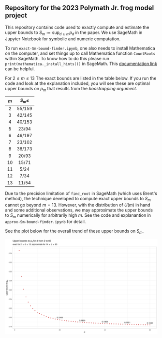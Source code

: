## Repository for the 2023 Polymath Jr. frog model project

This repository contains code used to exactly compute and estimate the upper bounds to $S_m \coloneqq \sup_{d \geq m} p_d$ in the paper. We use SageMath in Jupyter Notebook for symbolic and numeric computation.

To run `exact-Sm-bound-finder.ipynb`, one also needs to install Mathematica on the computer, and set things up to call Mathematica function `CountRoots` within SageMath. To know how to do this please run `print(mathematica._install_hints())` in SageMath. This [documentation link](https://doc.sagemath.org/html/en/reference/interfaces/sage/interfaces/mathematica.html) can be helpful.

For $2 \leq m \leq 13$ The exact bounds are listed in the table below. If you run the code and look at the explanation included, you will see these are optimal upper bounds on $p_m$ that results from the *boostrapping argument*.

|     $m$   |$S_m \leq$|
|:---------:|:--------:|
|     2     | 55/159   |
|     3     | 42/145   |
|     4     | 40/153   |
|     5     | 23/94    |
|     6     | 46/197   |
|     7     | 23/102   |
|     8     | 38/173   |
|     9     | 20/93    |
|    10     | 15/71    |
|    11     | 5/24     |
|    12     | 7/34     |
|    13     | 11/54    |

Due to the precision limitation of `find_root` in SageMath (which uses Brent's method), the technique developed to compute exact upper bounds to $S_m$ cannot go beyond $m = 13$. However, with the distribution of $U(m)$ in hand and some additional observations, we may approximate the upper bounds to $S_m$ numerically for arbitrarily high $m$. See the code and explanantion in `approx-Sm-bound-finder.ipynb` for detail.

See the plot below for the overall trend of these upper bounds on $S_m$.

![](https://github.com/fredcheng02/frog-model/blob/main/plot_of_upper_bounds.png?raw=true)
